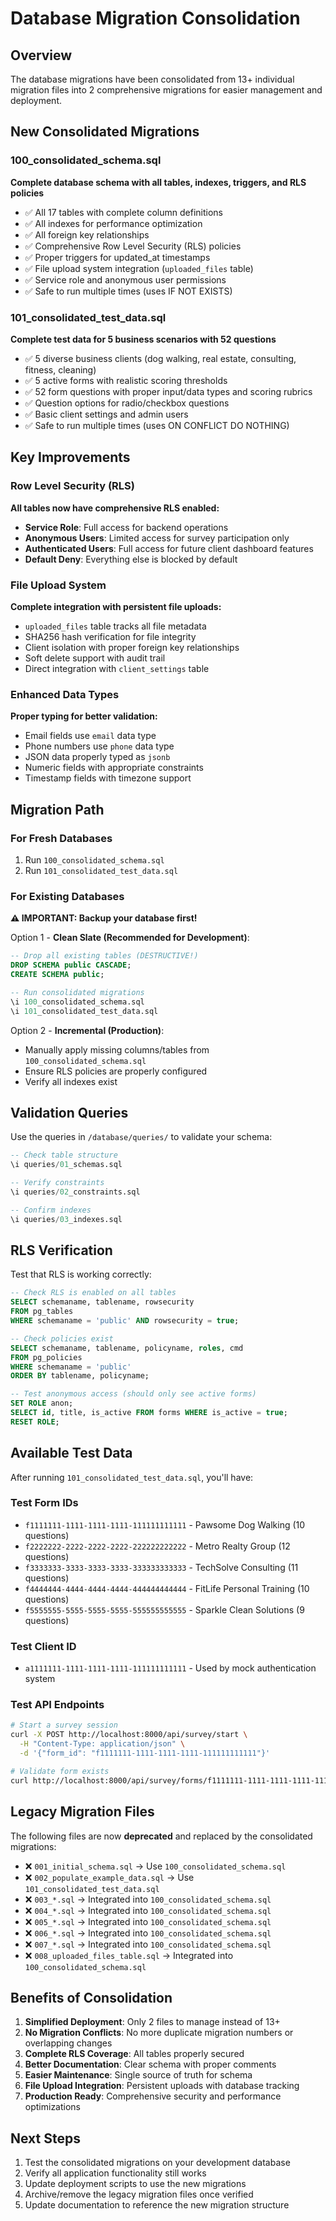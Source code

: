 # Database Migration Consolidation

## Overview

The database migrations have been consolidated from 13+ individual migration files into 2 comprehensive migrations for easier management and deployment.

## New Consolidated Migrations

### 100_consolidated_schema.sql
**Complete database schema with all tables, indexes, triggers, and RLS policies**

- ✅ All 17 tables with complete column definitions
- ✅ All indexes for performance optimization  
- ✅ All foreign key relationships
- ✅ Comprehensive Row Level Security (RLS) policies
- ✅ Proper triggers for updated_at timestamps
- ✅ File upload system integration (`uploaded_files` table)
- ✅ Service role and anonymous user permissions
- ✅ Safe to run multiple times (uses IF NOT EXISTS)

### 101_consolidated_test_data.sql
**Complete test data for 5 business scenarios with 52 questions**

- ✅ 5 diverse business clients (dog walking, real estate, consulting, fitness, cleaning)
- ✅ 5 active forms with realistic scoring thresholds
- ✅ 52 form questions with proper input/data types and scoring rubrics
- ✅ Question options for radio/checkbox questions
- ✅ Basic client settings and admin users
- ✅ Safe to run multiple times (uses ON CONFLICT DO NOTHING)

## Key Improvements

### Row Level Security (RLS)
**All tables now have comprehensive RLS enabled:**

- **Service Role**: Full access for backend operations
- **Anonymous Users**: Limited access for survey participation only
- **Authenticated Users**: Full access for future client dashboard features
- **Default Deny**: Everything else is blocked by default

### File Upload System
**Complete integration with persistent file uploads:**

- `uploaded_files` table tracks all file metadata
- SHA256 hash verification for file integrity
- Client isolation with proper foreign key relationships
- Soft delete support with audit trail
- Direct integration with `client_settings` table

### Enhanced Data Types
**Proper typing for better validation:**

- Email fields use `email` data type
- Phone numbers use `phone` data type  
- JSON data properly typed as `jsonb`
- Numeric fields with appropriate constraints
- Timestamp fields with timezone support

## Migration Path

### For Fresh Databases
1. Run `100_consolidated_schema.sql`
2. Run `101_consolidated_test_data.sql`

### For Existing Databases  
**⚠️ IMPORTANT: Backup your database first!**

Option 1 - **Clean Slate (Recommended for Development)**:
```sql
-- Drop all existing tables (DESTRUCTIVE!)
DROP SCHEMA public CASCADE;
CREATE SCHEMA public;

-- Run consolidated migrations
\i 100_consolidated_schema.sql
\i 101_consolidated_test_data.sql
```

Option 2 - **Incremental (Production)**:
- Manually apply missing columns/tables from `100_consolidated_schema.sql`
- Ensure RLS policies are properly configured
- Verify all indexes exist

## Validation Queries

Use the queries in `/database/queries/` to validate your schema:

```sql
-- Check table structure
\i queries/01_schemas.sql

-- Verify constraints
\i queries/02_constraints.sql  

-- Confirm indexes
\i queries/03_indexes.sql
```

## RLS Verification

Test that RLS is working correctly:

```sql
-- Check RLS is enabled on all tables
SELECT schemaname, tablename, rowsecurity 
FROM pg_tables 
WHERE schemaname = 'public' AND rowsecurity = true;

-- Check policies exist
SELECT schemaname, tablename, policyname, roles, cmd
FROM pg_policies 
WHERE schemaname = 'public'
ORDER BY tablename, policyname;

-- Test anonymous access (should only see active forms)
SET ROLE anon;
SELECT id, title, is_active FROM forms WHERE is_active = true;
RESET ROLE;
```

## Available Test Data

After running `101_consolidated_test_data.sql`, you'll have:

### Test Form IDs
- `f1111111-1111-1111-1111-111111111111` - Pawsome Dog Walking (10 questions)
- `f2222222-2222-2222-2222-222222222222` - Metro Realty Group (12 questions)  
- `f3333333-3333-3333-3333-333333333333` - TechSolve Consulting (11 questions)
- `f4444444-4444-4444-4444-444444444444` - FitLife Personal Training (10 questions)
- `f5555555-5555-5555-5555-555555555555` - Sparkle Clean Solutions (9 questions)

### Test Client ID
- `a1111111-1111-1111-1111-111111111111` - Used by mock authentication system

### Test API Endpoints
```bash
# Start a survey session
curl -X POST http://localhost:8000/api/survey/start \
  -H "Content-Type: application/json" \
  -d '{"form_id": "f1111111-1111-1111-1111-111111111111"}'

# Validate form exists
curl http://localhost:8000/api/survey/forms/f1111111-1111-1111-1111-111111111111/validate
```

## Legacy Migration Files

The following files are now **deprecated** and replaced by the consolidated migrations:

- ❌ `001_initial_schema.sql` → Use `100_consolidated_schema.sql`
- ❌ `002_populate_example_data.sql` → Use `101_consolidated_test_data.sql`  
- ❌ `003_*.sql` → Integrated into `100_consolidated_schema.sql`
- ❌ `004_*.sql` → Integrated into `100_consolidated_schema.sql`
- ❌ `005_*.sql` → Integrated into `100_consolidated_schema.sql`
- ❌ `006_*.sql` → Integrated into `100_consolidated_schema.sql`
- ❌ `007_*.sql` → Integrated into `100_consolidated_schema.sql`
- ❌ `008_uploaded_files_table.sql` → Integrated into `100_consolidated_schema.sql`

## Benefits of Consolidation

1. **Simplified Deployment**: Only 2 files to manage instead of 13+
2. **No Migration Conflicts**: No more duplicate migration numbers or overlapping changes
3. **Complete RLS Coverage**: All tables properly secured
4. **Better Documentation**: Clear schema with proper comments
5. **Easier Maintenance**: Single source of truth for schema
6. **File Upload Integration**: Persistent uploads with database tracking
7. **Production Ready**: Comprehensive security and performance optimizations

## Next Steps

1. Test the consolidated migrations on your development database
2. Verify all application functionality still works
3. Update deployment scripts to use the new migrations
4. Archive/remove the legacy migration files once verified
5. Update documentation to reference the new migration structure